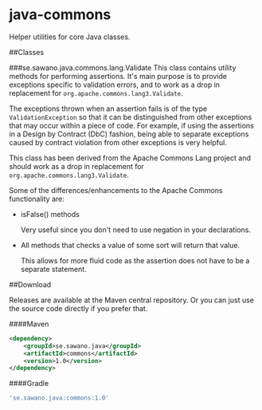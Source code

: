 java-commons
============
Helper utilities for core Java classes.

##Classes

###se.sawano.java.commons.lang.Validate
This class contains utility methods for performing assertions. It's main purpose is to provide exceptions specific to validation errors, and to work as a drop in
replacement for `org.apache.commons.lang3.Validate`.

The exceptions thrown when an assertion fails is of the type `ValidationException` so that it can be distinguished from other exceptions that may occur within a piece of code.
For example, if using the assertions in a Design by Contract (DbC) fashion, being able to separate exceptions caused by contract violation from other exceptions is very helpful.

This class has been derived from the Apache Commons Lang project and should work as a drop in replacement for `org.apache.commons.lang3.Validate`.

Some of the differences/enhancements to the Apache Commons functionality are:

- isFalse() methods

    Very useful since you don't need to use negation in your declarations.
- All methods that checks a value of some sort will return that value.

    This allows for more fluid code as the assertion does not have to be a separate statement.

##Download

Releases are available at the Maven central repository. Or you can just use the source code directly if you prefer that.

####Maven
```xml
<dependency>
    <groupId>se.sawano.java</groupId>
    <artifactId>commons</artifactId>
    <version>1.0</version>
</dependency>
```

####Gradle
```groovy
'se.sawano.java:commons:1.0'
```
